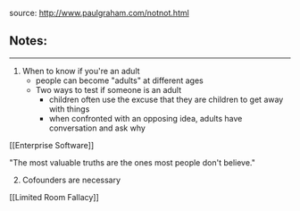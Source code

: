 source: http://www.paulgraham.com/notnot.html

## Notes:
---
1. When to know if you're an adult
	- people can become "adults" at different ages
	- Two ways to test if someone is an adult
		- children often use the excuse that they are children to get away with things
		- when confronted with an opposing idea, adults have conversation and ask why

[[Enterprise Software]]

"The most valuable truths are the ones most people don't believe." 

2. Cofounders are necessary

[[Limited Room Fallacy]]
